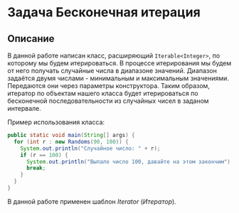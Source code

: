 # Задача Бесконечная итерация

## Описание

В данной работе написан класс, расширяющий `Iterable<Integer>`, по которому мы будем итерироваться. 
В процессе итерирования мы будем от него получать случайные числа в диапазоне значений. 
Диапазон задаётся двумя числами - минимальным и максимальным значениями. 
Передаются они через параметры конструктора. 
Таким образом, итератор по объектам нашего класса будет итерироваться по бесконечной последовательности 
из случайных чисел в заданом интервале.

Пример использования класса:
```java
public static void main(String[] args) {
  for (int r : new Randoms(90, 100)) {
    System.out.println("Случайное число: " + r);
    if (r == 100) {
      System.out.println("Выпало число 100, давайте на этом закончим");
      break;
    }
  }
}
```
В данной работе применен шаблон *Iterator* (*Итератор*).
